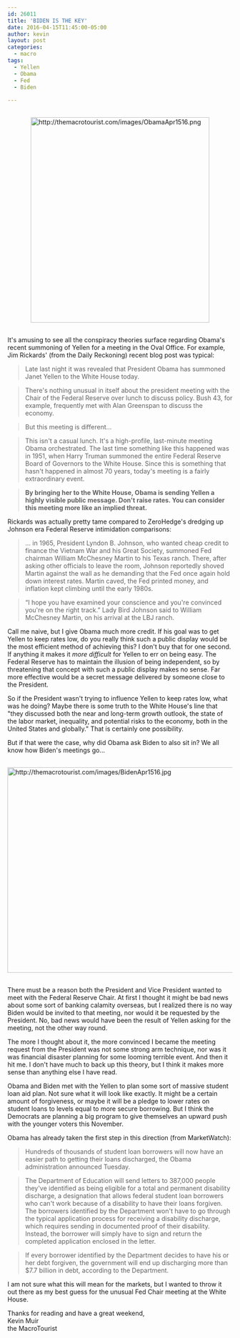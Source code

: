 ```yaml
---
id: 26011
title: 'BIDEN IS THE KEY'
date: 2016-04-15T11:45:00-05:00
author: kevin
layout: post
categories:
  - macro
tags:
  - Yellen
  - Obama
  - Fed
  - Biden
   
---
```

<a href="http://themacrotourist.com/images/ObamaApr1516.png"><img src="http://themacrotourist.com/images/ObamaApr1516.png" alt="http://themacrotourist.com/images/ObamaApr1516.png" width="400" height="460" style="margin:30px auto;display:block;"></a>

It's amusing to see all the conspiracy theories surface regarding Obama's recent summoning of Yellen for a meeting in the Oval Office.  For example, Jim Rickards' (from the Daily Reckoning) recent blog post was typical:

>Late last night it was revealed that President Obama has summoned Janet Yellen to the White House today.

>There's nothing unusual in itself about the president meeting with the Chair of the Federal Reserve over lunch to discuss policy. Bush 43, for example, frequently met with Alan Greenspan to discuss the economy.

>But this meeting is different…

>This isn't a casual lunch. It's a high-profile, last-minute meeting Obama orchestrated. The last time something like this happened was in 1951, when Harry Truman summoned the entire Federal Reserve Board of Governors to the White House. Since this is something that hasn't happened in almost 70 years, today's meeting is a fairly extraordinary event.

>**By bringing her to the White House, Obama is sending Yellen a highly visible public message. Don't raise rates. You can consider this meeting more like an implied threat.**

Rickards was actually pretty tame compared to ZeroHedge's dredging up Johnson era Federal Reserve intimidation comparisons:

>... in 1965, President Lyndon B. Johnson, who wanted cheap credit to finance the Vietnam War and his Great Society, summoned Fed chairman William McChesney Martin to his Texas ranch. There, after asking other officials to leave the room, Johnson reportedly shoved Martin against the wall as he demanding that the Fed once again hold down interest rates. Martin caved, the Fed printed money, and inflation kept climbing until the early 1980s.


>“I hope you have examined your conscience and you're convinced you're on the right track.” Lady Bird Johnson said to William McChesney Martin, on his arrival at the LBJ ranch.

Call me naive, but I give Obama much more credit.  If his goal was to get Yellen to keep rates low, do you really think such a public display would be the most efficient method of achieving this?  I don't buy that for one second.  If anything it makes it *more difficult* for Yellen to err on being easy.  The Federal Reserve has to maintain the illusion of being independent, so by threatening that concept with such a public display makes no sense.  Far more effective would be a secret message delivered by someone close to the President.

So if the President wasn't trying to influence Yellen to keep rates low, what was he doing?  Maybe there is some truth to the White House's line that "they discussed both the near and long-term growth outlook, the state of the labor market, inequality, and potential risks to the economy, both in the United States and globally."  That is certainly one possibility.  

But if that were the case, why did Obama ask Biden to also sit in?  We all know how Biden's meetings go...

<a href="http://themacrotourist.com/images/BidenApr1516.jpg"><img src="http://themacrotourist.com/images/BidenApr1516.jpg" alt="http://themacrotourist.com/images/BidenApr1516.jpg" width="750" height="460" style="margin:30px auto;display:block;"></a>

There must be a reason both the President and Vice President wanted to meet with the Federal Reserve Chair.  At first I thought it might be bad news about some sort of banking calamity overseas, but I realized there is no way Biden would be invited to that meeting, nor would it be requested by the President.  No, bad news would have been the result of Yellen asking for the meeting, not the other way round.

The more I thought about it, the more convinced I became the meeting request from the President was not some strong arm technique, nor was it was financial disaster planning for some looming terrible event.  And then it hit me.  I don't have much to back up this theory, but I think it makes more sense than anything else I have read.

Obama and Biden met with the Yellen to plan some sort of massive student loan aid plan.  Not sure what it will look like exactly.  It might be a certain amount of forgiveness, or maybe it will be a pledge to lower rates on student loans to levels equal to more secure borrowing.  But I think the Democrats are planning a big program to give themselves an upward push with the younger voters this November.

Obama has already taken the first step in this direction (from MarketWatch):

>Hundreds of thousands of student loan borrowers will now have an easier path to getting their loans discharged, the Obama administration announced Tuesday.

>The Department of Education will send letters to 387,000 people they've identified as being eligible for a total and permanent disability discharge, a designation that allows federal student loan borrowers who can't work because of a disability to have their loans forgiven. The borrowers identified by the Department won't have to go through the typical application process for receiving a disability discharge, which requires sending in documented proof of their disability. Instead, the borrower will simply have to sign and return the completed application enclosed in the letter.

>If every borrower identified by the Department decides to have his or her debt forgiven, the government will end up discharging more than $7.7 billion in debt, according to the Department.

I am not sure what this will mean for the markets, but I wanted to throw it out there as my best guess for the unusual Fed Chair meeting at the White House.  

Thanks for reading and have a great weekend,  
Kevin Muir  
the MacroTourist  









